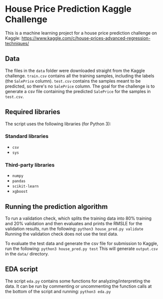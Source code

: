 # House Price Prediction Kaggle Challenge
This is a machine learning project for a house price prediction challenge on Kaggle: https://www.kaggle.com/c/house-prices-advanced-regression-techniques/

## Data
The files in the `data` folder were downloaded straight from the Kaggle challenge. `train.csv` contains all the training samples, including the labels (the `SalePrice` column). `test.csv` contains the samples meant to be predicted, so there's no `SalePrice` column. The goal for the challenge is to generate a csv file containing the predicted `SalePrice` for the samples in `test.csv`.

## Required libraries
The script uses the following libraries (for Python 3):
### Standard libraries
- `csv`
- `sys`
### Third-party libraries
- `numpy`
- `pandas`
- `scikit-learn`
- `xgboost`

## Running the prediction algorithm
To run a validation check, which splits the training data into 80% training and 20% validation and then evaluates and prints the RMSLE for the validation results, run the following:
`python3 house_pred.py validate`
Running the validation check does not use the test data.

To evaluate the test data and generate the csv file for submission to Kaggle, run the following:
`python3 house_pred.py test`
This will generate `output.csv` in the `data/` directory.

## EDA script
The script `eda.py` contains some functions for analyzing/interpreting the data. It can be run by commenting or uncommenting the function calls at the bottom of the script and running:
`python3 eda.py`
